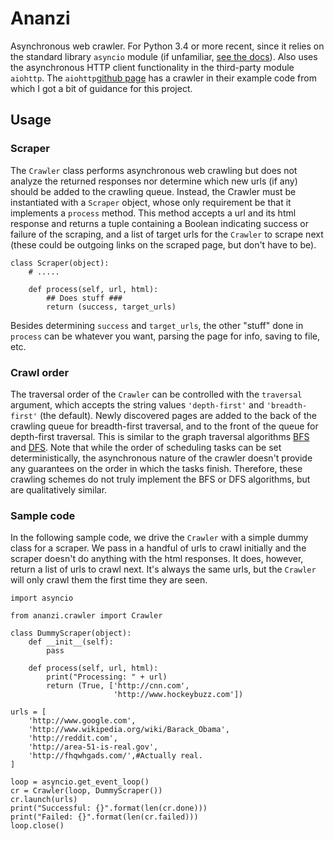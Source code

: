 # Ananzi
Asynchronous web crawler. For Python 3.4 or more recent, since it relies on the standard library `asyncio` module (if unfamiliar, [see the docs](https://docs.python.org/3.4/library/asyncio.html)). Also uses the asynchronous HTTP client functionality in the third-party module `aiohttp`. The `aiohttp`[github page](http://aiohttp.readthedocs.io/en/stable/) has a crawler in their example code from which I got a bit of guidance for this project.

## Usage

### Scraper

The `Crawler` class performs asynchronous web crawling but does not analyze the returned responses nor determine which new urls (if any) should be added to the crawling queue. Instead, the Crawler must be instantiated with a `Scraper` object, whose only requirement be that it implements a `process` method. This method accepts a url and its html response and returns a tuple containing a Boolean indicating success or failure of the scraping, and a list of target urls for the `Crawler` to scrape next (these could be outgoing links on the scraped page, but don't have to be). 

```
class Scraper(object):
    # .....

    def process(self, url, html):
        ## Does stuff ###
        return (success, target_urls)
```
Besides determining `success` and `target_urls`, the other "stuff" done in `process` can be whatever you want, parsing the page for info, saving to file, etc.

### Crawl order

The traversal order of the `Crawler` can be controlled with the `traversal` argument, which accepts the string values `'depth-first'` and `'breadth-first'` (the default). Newly discovered pages are added to the back of the crawling queue for breadth-first traversal, and to the front of the queue for depth-first traversal. This is similar to the graph traversal algorithms [BFS](http://wikipedia.org/wiki/Breadth-first_search) and [DFS](http://wikipedia.org/wiki/Depth-first_search).
Note that while the order of scheduling tasks can be set deterministically, the asynchronous nature of the crawler doesn't provide any guarantees on the order in which the tasks finish. Therefore, these crawling schemes do not truly implement the BFS or DFS algorithms, but are qualitatively similar.

### Sample code

In the following sample code, we drive the `Crawler` with a simple dummy class for a scraper. We pass in a handful of urls to crawl initially and the scraper doesn't do anything with the html responses. It does, however, return a list of urls to crawl next. It's always the same urls, but the `Crawler` will only crawl them the first time they are seen.

```
import asyncio

from ananzi.crawler import Crawler

class DummyScraper(object):
    def __init__(self):
        pass

    def process(self, url, html):
        print("Processing: " + url)
        return (True, ['http://cnn.com', 
                       'http://www.hockeybuzz.com'])
        
urls = [
    'http://www.google.com',
    'http://www.wikipedia.org/wiki/Barack_Obama',
    'http://reddit.com',
    'http://area-51-is-real.gov',
    'http://fhqwhgads.com/',#Actually real.
]

loop = asyncio.get_event_loop()
cr = Crawler(loop, DummyScraper())
cr.launch(urls)
print("Successful: {}".format(len(cr.done)))
print("Failed: {}".format(len(cr.failed)))
loop.close()
```